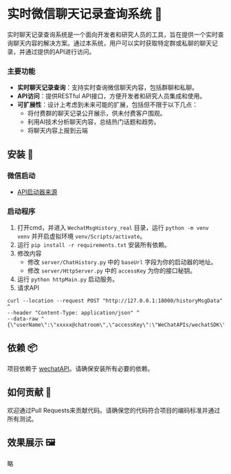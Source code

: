 # 实时微信聊天记录查询系统 🤖

实时聊天记录查询系统是一个面向开发者和研究人员的工具，旨在提供一个实时查询聊天内容的解决方案。通过本系统，用户可以实时获取特定群或私聊的聊天记录，并通过提供的API进行访问。

### 主要功能
- **实时聊天记录查询**：支持实时查询微信聊天内容，包括群聊和私聊。
- **API访问**：提供RESTful API接口，方便开发者和研究人员集成和使用。
- **可扩展性**：设计上考虑到未来可能的扩展，包括但不限于以下几点：
    - 将付费群的聊天记录公开展示，供未付费客户围观。
    - 利用AI技术分析聊天内容，总结热门话题和趋势。
    - 将聊天内容上报到云端

## 安装 🔧

### 微信启动

- [API启动器来源](https://wechatsdk.com)

### 启动程序

1. 打开cmd，并进入 `WechatMsgHistory_real` 目录，运行 `python -m venv venv` 并开启虚拟环境 `venv/Scripts/activate`。
2. 运行 `pip install -r requirements.txt` 安装所有依赖。
3. 修改内容
    - 修改 `server/ChatHistory.py` 中的 `baseUrl` 字段为你的启动器的地址。
    - 修改 `server/HttpServer.py` 中的 `accessKey` 为你的接口秘钥。
4. 运行 `python httpMain.py` 启动服务。
5. 请求API
```
curl --location --request POST "http://127.0.0.1:18000/historyMsgData" ^
--header "Content-Type: application/json" ^
--data-raw "{\"userName\":\"xxxxx@chatroom\",\"accessKey\":\"WeChatAPIs/wechatSDK\"}"
```
## 依赖 📦

项目依赖于 [wechatAPI](https://wechatsdk.com)。请确保安装所有必要的依赖。


## 如何贡献 🤝

欢迎通过Pull Requests来贡献代码。请确保您的代码符合项目的编码标准并通过所有测试。

## 效果展示 🖼️
略